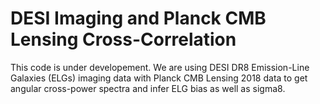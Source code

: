 # DESI Imaging and Planck CMB Lensing Cross-Correlation

This code is under developement. We are using DESI DR8 Emission-Line Galaxies (ELGs) imaging data with Planck CMB Lensing 2018 data to get angular cross-power spectra and infer ELG bias as well as sigma8.
